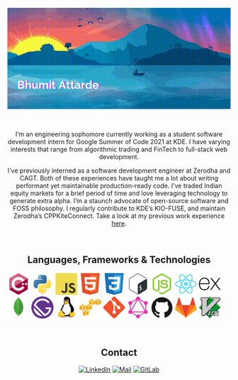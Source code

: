 <p align="center">
  <img src="./banner.gif" alt="Bhumit Attarde">
</p>

<br/>

<p align="center">
I’m an engineering sophomore currently working as a student software development intern for Google Summer of Code 2021 at KDE. I have varying interests that range from algorithmic trading and FinTech to full-stack web development.
</p>

<p align="center">
I’ve previously interned as a software development engineer at Zerodha and CAGT. Both of these experiences have taught me a lot about writing performant yet maintainable production-ready code. I’ve traded Indian equity markets for a brief period of time and love leveraging technology to generate extra alpha. I’m a staunch advocate of open-source software and FOSS philosophy. I regularly contribute to KDE’s KIO-FUSE, and maintain Zerodha’s CPPKiteConnect. Take a look at my previous work experience <a href="https://www.bhumit.net/#Experience">here</a>.
</p>
  
<br/>

<h2 align="center">Languages, Frameworks & Technologies</h2>

<p>
<!-- Languages -->
<img src="https://raw.githubusercontent.com/devicons/devicon/master/icons/cplusplus/cplusplus-original.svg" alt="C++" width="50" height="50">
<img src="https://raw.githubusercontent.com/devicons/devicon/master/icons/python/python-original.svg" alt="Python" width="50" height="50">
<img src="https://github.com/devicons/devicon/raw/master/icons/javascript/javascript-original.svg" alt="JavaScript" width="50" height="50">
<img src="https://github.com/devicons/devicon/raw/master/icons/html5/html5-original.svg" alt="HTML" width="50" height="50">
<img src="https://github.com/devicons/devicon/raw/master/icons/css3/css3-original.svg" alt="CSS" width="50" height="50">
<img src="https://github.com/devicons/devicon/raw/master/icons/bash/bash-original.svg" alt="Bash" width="50" height="50">

<!-- Frameworks -->
<img src="https://github.com/devicons/devicon/raw/master/icons/nodejs/nodejs-original.svg" alt="NodeJS" width="50" height="50">
<img src="https://github.com/devicons/devicon/raw/master/icons/react/react-original.svg" alt="React" width="50" height="50">
<img src="https://github.com/devicons/devicon/raw/master/icons/express/express-original.svg" alt="Express" width="50" height="50">
<img src="https://github.com/devicons/devicon/raw/master/icons/mongodb/mongodb-original.svg" alt="MongoDB" width="50" height="50">
<img src="https://github.com/devicons/devicon/raw/master/icons/gatsby/gatsby-original.svg" alt="GatsbyJS" width="50" height="50">

<!-- Technologies -->
<img src="https://raw.githubusercontent.com/devicons/devicon/master/icons/linux/linux-original.svg" alt="Linux" width="50" height="50">
<img src="https://github.com/devicons/devicon/raw/master/icons/amazonwebservices/amazonwebservices-original.svg" alt="AWS" width="50" height="50">
<img src="https://github.com/devicons/devicon/raw/master/icons/git/git-original.svg" alt="Git" width="50" height="50">
<img src="https://github.com/devicons/devicon/raw/master/icons/graphql/graphql-plain.svg" alt="GraphQL" width="50" height="50">
<img src="https://github.com/devicons/devicon/raw/master/icons/github/github-original.svg" alt="GitHub" width="50" height="50">
<img src="https://github.com/devicons/devicon/raw/master/icons/gitlab/gitlab-original.svg" alt="GitLab" width="50" height="50">
<img src="https://github.com/devicons/devicon/raw/master/icons/vim/vim-original.svg" alt="Vim" width="50" height="50">
</p>

<br/>

<h2 align="center">Contact</h2>

<p align="center">
  <a href="https://www.linkedin.com/in/bhumitattarde/"><img src="https://img.shields.io/badge/LinkedIn-0077B5?style=for-the-badge&logo=linkedin&logoColor=white" alt="LinkedIn"></a>
  <a href="mailto:bhumitattarde2@gmail.com"><img src="https://img.shields.io/badge/Gmail-D14836?style=for-the-badge&logo=gmail&logoColor=white" alt="Mail"></a>
  <a href="https://invent.kde.org/bhumit"><img src="https://img.shields.io/badge/GitLab-330F63?style=for-the-badge&logo=gitlab&logoColor=white" alt="GitLab"></a>
</p>
